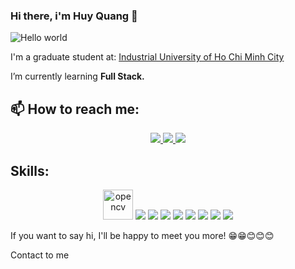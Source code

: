 ### Hi there, i'm Huy Quang 👋

![Hello world](https://user-images.githubusercontent.com/92566719/236117622-8067a4f4-3901-4b02-87d6-4c40568e3919.png)


I'm a graduate student at: [Industrial University of Ho Chi Minh City](https://iuh.edu.vn/vi/gioi-thieu-chung-s87.html) 

I’m currently learning **Full Stack.**

## 📫 How to reach me:

<p align="center">
  <a href="https://www.linkedin.com/in/h%E1%BB%93-ho%C3%A0ng-huy-quang-592630233/" target="_blank">
    <img src="https://img.icons8.com/fluent/48/000000/linkedin.png"/>
  </a>
  <a href="https://github.com/HoHoangHuyQuang" alt="Github">
    <img src="https://img.icons8.com/fluent/48/000000/github.png"/>
  </a> 
  <a href="mailto:huyquang2842@gmail.com" alt="Email">
    <img src="https://img.icons8.com/fluent/48/000000/mailing.png"/>
  </a>
</p>

## Skills:
<p align="center">
  <img src="https://www.vectorlogo.zone/logos/opencv/opencv-icon.svg" alt="opencv" width="48" height="48"/> 
  <img src="https://img.icons8.com/color/48/000000/microsoft-sql-server.png"/>
  <img src="https://img.icons8.com/color/48/000000/mysql-logo.png"/>
  <img src="https://img.icons8.com/color/48/000000/mongodb.png"/>
  <img src="https://img.icons8.com/color/48/000000/git.png"/>
  <img src="https://img.icons8.com/color/48/000000/github-2.png"/>
  <img src="https://img.icons8.com/color/48/000000/visual-studio-code-2019.png"/>
  <img src="https://img.icons8.com/color/48/000000/python"/>
  <img src="https://img.icons8.com/?size=1x&id=90519&format=png"/>
<!--   <img src="https://img.icons8.com/?size=1x&id=NfbyHexzVEDk&format=png"/> -->
</p>
If you want to say hi, I'll be happy to meet you more! 😁😁😊😊😊

Contact to me 
